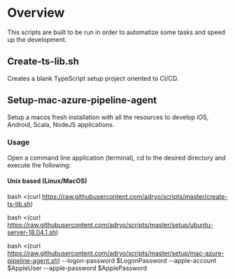 # Overview

This scripts are built to be run in order to automatize some tasks and speed up the development.

## Create-ts-lib.sh

Creates a blank TypeScript setup project oriented to CI/CD.

## Setup-mac-azure-pipeline-agent
Setup a macos fresh installation with all the resources to develop iOS, Android, Scala, NodeJS applications.

### Usage
Open a command line application (terminal), cd to the desired directory and execute the following:

#### Unix based (Linux/MacOS)

bash <(curl https://raw.githubusercontent.com/adryo/scripts/master/create-ts-lib.sh)

bash <(curl https://raw.githubusercontent.com/adryo/scripts/master/setup/ubuntu-server-18.04.1.sh)

bash <(curl https://raw.githubusercontent.com/adryo/scripts/master/setup/mac-azure-pipeline-agent.sh) --logon-password $LogonPassword --apple-account $AppleUser --apple-password $ApplePassword
